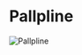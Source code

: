 # Pallpline

![Pallpline](https://github.com/philipp-engelhardt/ci-cd-workshop/actions/workflows/build.yaml/badge.svg)
